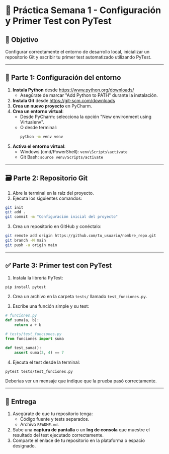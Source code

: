 
# 🧪 Práctica Semana 1 - Configuración y Primer Test con PyTest

## 🎯 Objetivo
Configurar correctamente el entorno de desarrollo local, inicializar un repositorio Git y escribir tu primer test automatizado utilizando PyTest.

---

## 🔧 Parte 1: Configuración del entorno

1. **Instala Python** desde https://www.python.org/downloads/
   - Asegúrate de marcar "Add Python to PATH" durante la instalación.
2. **Instala Git** desde https://git-scm.com/downloads
3. **Crea un nuevo proyecto** en PyCharm.
4. **Crea un entorno virtual**:
   - Desde PyCharm: selecciona la opción "New environment using Virtualenv".
   - O desde terminal:
     ```bash
     python -m venv venv
     ```
5. **Activa el entorno virtual**:
   - Windows (cmd/PowerShell): `venv\Scripts\activate`
   - Git Bash: `source venv/Scripts/activate`

---

## 🗃️ Parte 2: Repositorio Git

1. Abre la terminal en la raíz del proyecto.
2. Ejecuta los siguientes comandos:

```bash
git init
git add .
git commit -m "Configuración inicial del proyecto"
```

3. Crea un repositorio en GitHub y conéctalo:

```bash
git remote add origin https://github.com/tu_usuario/nombre_repo.git
git branch -M main
git push -u origin main
```

---

## ✅ Parte 3: Primer test con PyTest

1. Instala la librería PyTest:
```bash
pip install pytest
```

2. Crea un archivo en la carpeta `tests/` llamado `test_funciones.py`.

3. Escribe una función simple y su test:

```python
# funciones.py
def suma(a, b):
    return a + b
```

```python
# tests/test_funciones.py
from funciones import suma

def test_suma():
    assert suma(3, 4) == 7
```

4. Ejecuta el test desde la terminal:

```bash
pytest tests/test_funciones.py
```

Deberías ver un mensaje que indique que la prueba pasó correctamente.

---

## 📸 Entrega

1. Asegúrate de que tu repositorio tenga:
   - Código fuente y tests separados.
   - Archivo `README.md`.
2. Sube una **captura de pantalla** o un **log de consola** que muestre el resultado del test ejecutado correctamente.
3. Comparte el enlace de tu repositorio en la plataforma o espacio designado.
